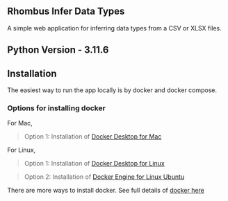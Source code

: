 ## Rhombus Infer Data Types

A simple web application for inferring data types from a CSV or XLSX files.

## Python Version - 3.11.6

## Installation

The easiest way to run the app locally is by docker and docker compose.

### Options for installing docker

For Mac,

> Option 1: Installation of [Docker Desktop for Mac](https://docs.docker.com/desktop/install/mac-install/)

For Linux,

> Option 1: Installation of [Docker Desktop for Linux](https://docs.docker.com/desktop/install/linux-install/)

> Option 2: Installation of [Docker Engine for Linux Ubuntu](https://docs.docker.com/engine/install/ubuntu/)

There are more ways to install docker. See full details of [docker here](https://docs.docker.com/manuals/)

